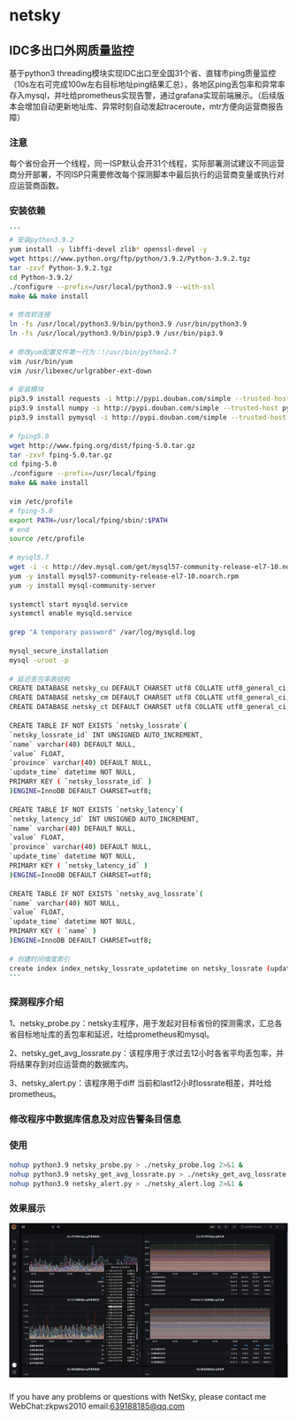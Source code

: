 # netsky
## IDC多出口外网质量监控

基于python3 threading模块实现IDC出口至全国31个省、直辖市ping质量监控（10s左右可完成100w左右目标地址ping结果汇总），各地区ping丢包率和异常率存入mysql，并吐给prometheus实现告警，通过grafana实现前端展示。（后续版本会增加自动更新地址库、异常时刻自动发起traceroute，mtr方便向运营商报告障）

### 注意
每个省份会开一个线程，同一ISP默认会开31个线程，实际部署测试建议不同运营商分开部署，不同ISP只需要修改每个探测脚本中最后执行的运营商变量或执行对应运营商函数。

### 安装依赖

~~~bash
```
# 安装python3.9.2
yum install -y libffi-devel zlib* openssl-devel -y
wget https://www.python.org/ftp/python/3.9.2/Python-3.9.2.tgz
tar -zxvf Python-3.9.2.tgz
cd Python-3.9.2/
./configure --prefix=/usr/local/python3.9 --with-ssl
make && make install

# 修改软连接
ln -fs /usr/local/python3.9/bin/python3.9 /usr/bin/python3.9
ln -fs /usr/local/python3.9/bin/pip3.9 /usr/bin/pip3.9
 
# 修改yum配置文件第一行为：!/usr/bin/python2.7
vim /usr/bin/yum
vim /usr/libexec/urlgrabber-ext-down

# 安装模块
pip3.9 install requests -i http://pypi.douban.com/simple --trusted-host pypi.douban.com
pip3.9 install numpy -i http://pypi.douban.com/simple --trusted-host pypi.douban.com
pip3.9 install pymysql -i http://pypi.douban.com/simple --trusted-host pypi.douban.com

# fping5.0
wget http://www.fping.org/dist/fping-5.0.tar.gz
tar -zxvf fping-5.0.tar.gz
cd fping-5.0
./configure --prefix=/usr/local/fping
make && make install
 
vim /etc/profile
# fping-5.0
export PATH=/usr/local/fping/sbin/:$PATH
# end
source /etc/profile

# mysql5.7
wget -i -c http://dev.mysql.com/get/mysql57-community-release-el7-10.noarch.rpm
yum -y install mysql57-community-release-el7-10.noarch.rpm
yum -y install mysql-community-server
 
systemctl start mysqld.service
systemctl enable mysqld.service
 
grep "A temporary password" /var/log/mysqld.log

mysql_secure_installation
mysql -uroot -p

# 延迟丢包率表结构
CREATE DATABASE netsky_cu DEFAULT CHARSET utf8 COLLATE utf8_general_ci;
CREATE DATABASE netsky_cm DEFAULT CHARSET utf8 COLLATE utf8_general_ci;
CREATE DATABASE netsky_ct DEFAULT CHARSET utf8 COLLATE utf8_general_ci;
 
CREATE TABLE IF NOT EXISTS `netsky_lossrate`(
`netsky_lossrate_id` INT UNSIGNED AUTO_INCREMENT,
`name` varchar(40) DEFAULT NULL,
`value` FLOAT,
`province` varchar(40) DEFAULT NULL,
`update_time` datetime NOT NULL,
PRIMARY KEY ( `netsky_lossrate_id` )
)ENGINE=InnoDB DEFAULT CHARSET=utf8;
 
CREATE TABLE IF NOT EXISTS `netsky_latency`(
`netsky_latency_id` INT UNSIGNED AUTO_INCREMENT,
`name` varchar(40) DEFAULT NULL,
`value` FLOAT,
`province` varchar(40) DEFAULT NULL,
`update_time` datetime NOT NULL,
PRIMARY KEY ( `netsky_latency_id` )
)ENGINE=InnoDB DEFAULT CHARSET=utf8;
 
CREATE TABLE IF NOT EXISTS `netsky_avg_lossrate`(
`name` varchar(40) NOT NULL,
`value` FLOAT,
`update_time` datetime NOT NULL,
PRIMARY KEY ( `name` )
)ENGINE=InnoDB DEFAULT CHARSET=utf8;
 
# 创建时间维度索引
create index index_netsky_lossrate_updatetime on netsky_lossrate (update_time);
```
~~~

### 探测程序介绍

1、netsky_probe.py：netsky主程序，用于发起对目标省份的探测需求，汇总各省目标地址库的丢包率和延迟，吐给prometheus和mysql。

2、netsky_get_avg_lossrate.py：该程序用于求过去12小时各省平均丢包率，并将结果存到对应运营商的数据库内。

3、netsky_alert.py：该程序用于diff 当前和last12小时lossrate相差，并吐给prometheus。

### 修改程序中数据库信息及对应告警条目信息

### 使用

```bash
nohup python3.9 netsky_probe.py > ./netsky_probe.log 2>&1 &
nohup python3.9 netsky_get_avg_lossrate.py > ./netsky_get_avg_lossrate.log 2>&1 &
nohup python3.9 netsky_alert.py > ./netsky_alert.log 2>&1 &
```

### 效果展示
![image](https://github.com/arnohub/netsky/blob/main/example.png)

### 
If you have any problems or questions with NetSky, please contact me WebChat:zkpws2010 email:639188185@qq.com
